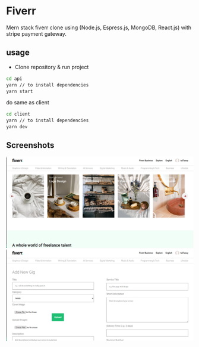 # Fiverr

Mern stack fiverr clone using (Node.js, Espress.js, MongoDB, React.js) with stripe payment gateway.


## usage

- Clone repository & run project

```sh 
cd api
yarn // to install dependencies
yarn start
```
do same as client 

```sh 
cd client
yarn // to install dependencies
yarn dev
```

## Screenshots
![Screenshot - Theme](/images/fiver1.png)
![Screenshot - Theme](/images/fiver-gig.png)
